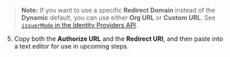 > **Note:** If you want to use a specific **Redirect Domain** instead of the **Dynamic** default, you can use either **Org URL** or **Custom URL**. See [`issuerMode` in the Identity Providers API](https://developer.okta.com/docs/api/openapi/okta-management/management/tag/IdentityProvider/#tag/IdentityProvider/operation/getIdentityProvider!c=200&path=issuerMode&t=response).

5. Copy both the **Authorize URL** and the **Redirect URI**, and then paste into a text editor for use in upcoming steps.
